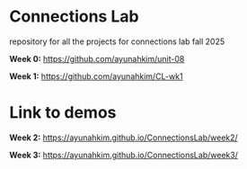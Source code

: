 # Connections Lab
repository for all the projects for connections lab fall 2025

**Week 0:** https://github.com/ayunahkim/unit-08

**Week 1:** https://github.com/ayunahkim/CL-wk1

# Link to demos
**Week 2:** https://ayunahkim.github.io/ConnectionsLab/week2/

**Week 3:** https://ayunahkim.github.io/ConnectionsLab/week3/
